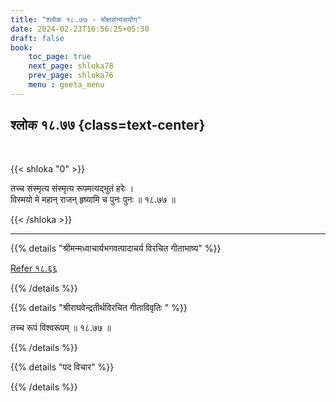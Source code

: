 ```yaml
---
title: "श्लोक १८.७७ - मोक्षसंन्यसयोग"
date: 2024-02-23T16:56:25+05:30
draft: false
book:
    toc_page: true
    next_page: shloka78
    prev_page: shloka76
    menu : geeta_menu
---
```




## श्लोक १८.७७ {class=text-center}

<br/>

{{< shloka  "0"  >}}

तच्च संस्मृत्य संस्मृत्य रूपमत्यद्भुतं हरेः ।  
विस्मयो मे महान् राजन् हृष्यामि च पुनः पुनः ॥ १८.७७ ॥

{{< /shloka >}}

---


{{% details "श्रीमन्मध्वाचार्यभगवत्पादाचर्य विरचित  गीताभाष्य" %}}

[Refer १८.६६](../shloka66)

{{% /details %}}



{{% details "श्रीराघवेन्द्रतीर्थविरचित गीताविवृतिः " %}}

तच्च रूपं विश्वरूपम्‌ ॥ १८.७७ ॥

{{% /details %}}



{{% details "पद विचार" %}}


{{% /details %}}
